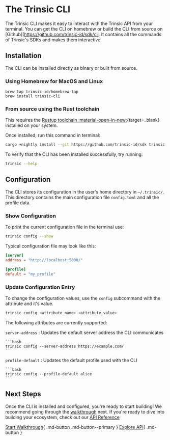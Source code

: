 # The Trinsic CLI

The Trinsic CLI makes it easy to interact with the Trinsic API from your terminal.  You can get the CLI on homebrew or build the CLI from source on [Github](https://github.com/trinsic-id/sdk/cli. It contains all the commands of Trinsic's SDKs and makes them interactive. 

## Installation

The CLI can be installed directly as binary or built from source.
### Using Homebrew for MacOS and Linux

```
brew tap trinsic-id/homebrew-tap
brew install trinsic-cli
```

### From source using the Rust toolchain

This requires the [Rustup toolchain :material-open-in-new:](https://www.rust-lang.org/tools/install){target=_blank} installed on your system.

Once installed, run this command in terminal:

```bash
cargo +nightly install --git https://github.com/trinsic-id/sdk trinsic
```

To verify that the CLI has been installed successfully, try running:

```bash
trinsic --help
```

## Configuration

The CLI stores its configuration in the user's home directory in `~/.trinsic/`. This directory contains the main configuration file `config.toml` and all the profile data.

### Show Configuration

To print the current configuration file in the terminal use:

```bash
trinsic config --show
```

Typical configuration file may look like this:

```toml
[server]
address = "http://localhost:5000/"

[profile]
default = "my_profile"
```

### Update Configuration Entry

To change the configuration values, use the `config` subcommand with the attribute and it's value.

```bash
trinsic config <attribute_name> <attribute_value>
```

The following attributes are currently supported:

`server-address`
:   Updates the default server address the CLI communicates

    ```bash
    trinsic config --server-address https://example.com/
    ```

`profile-default`
:   Updates the default profile used with the CLI

    ```bash
    trinsic config --profile-default alice
    ```

## Next Steps

Once the CLI is installed and configured, you're ready to start building! We recommend going through the [walkthrough](./vaccination-cli.md) next. If you're ready to dive into building your ecosystem, check out our [API Reference](/reference/index.md)

[Start Walkthrough](./vaccination-cli.md){ .md-button .md-button--primary } [Explore API](/reference/index.md){ .md-button }

